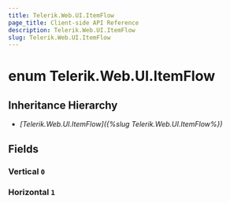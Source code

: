 ```yaml
---
title: Telerik.Web.UI.ItemFlow
page_title: Client-side API Reference
description: Telerik.Web.UI.ItemFlow
slug: Telerik.Web.UI.ItemFlow
---
```


# enum Telerik.Web.UI.ItemFlow

## Inheritance Hierarchy

* *[Telerik.Web.UI.ItemFlow]({%slug Telerik.Web.UI.ItemFlow%})*

## Fields

### Vertical `0`

### Horizontal `1`


